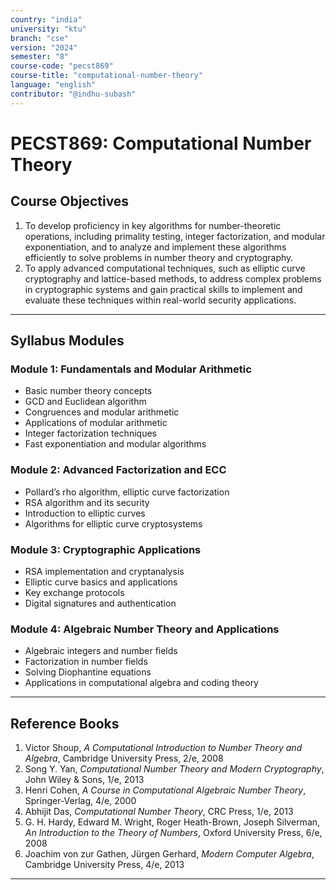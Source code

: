```yaml
---
country: "india"
university: "ktu"
branch: "cse"
version: "2024"
semester: "8"
course-code: "pecst869"
course-title: "computational-number-theory"
language: "english"
contributor: "@indhu-subash"
---
```


# PECST869: Computational Number Theory

## Course Objectives

1. To develop proficiency in key algorithms for number-theoretic operations, including primality testing, integer factorization, and modular exponentiation, and to analyze and implement these algorithms efficiently to solve problems in number theory and cryptography.  
2. To apply advanced computational techniques, such as elliptic curve cryptography and lattice-based methods, to address complex problems in cryptographic systems and gain practical skills to implement and evaluate these techniques within real-world security applications.

---

## Syllabus Modules

### Module 1: Fundamentals and Modular Arithmetic  
- Basic number theory concepts  
- GCD and Euclidean algorithm  
- Congruences and modular arithmetic  
- Applications of modular arithmetic  
- Integer factorization techniques  
- Fast exponentiation and modular algorithms  

### Module 2: Advanced Factorization and ECC  
- Pollard’s rho algorithm, elliptic curve factorization  
- RSA algorithm and its security  
- Introduction to elliptic curves  
- Algorithms for elliptic curve cryptosystems  

### Module 3: Cryptographic Applications  
- RSA implementation and cryptanalysis  
- Elliptic curve basics and applications  
- Key exchange protocols  
- Digital signatures and authentication  

### Module 4: Algebraic Number Theory and Applications  
- Algebraic integers and number fields  
- Factorization in number fields  
- Solving Diophantine equations  
- Applications in computational algebra and coding theory  

---

## Reference Books

1. Victor Shoup, *A Computational Introduction to Number Theory and Algebra*, Cambridge University Press, 2/e, 2008  
2. Song Y. Yan, *Computational Number Theory and Modern Cryptography*, John Wiley & Sons, 1/e, 2013  
3. Henri Cohen, *A Course in Computational Algebraic Number Theory*, Springer-Verlag, 4/e, 2000  
4. Abhijit Das, *Computational Number Theory*, CRC Press, 1/e, 2013  
5. G. H. Hardy, Edward M. Wright, Roger Heath-Brown, Joseph Silverman, *An Introduction to the Theory of Numbers*, Oxford University Press, 6/e, 2008  
6. Joachim von zur Gathen, Jürgen Gerhard, *Modern Computer Algebra*, Cambridge University Press, 4/e, 2013  

---
